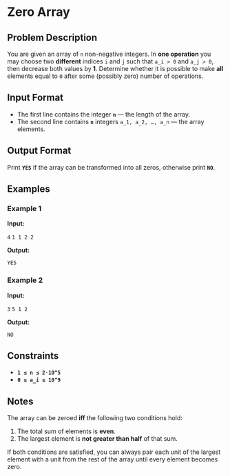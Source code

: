 

# Zero Array

## Problem Description
You are given an array of `n` non-negative integers.
In **one operation** you may choose two **different** indices `i` and `j` such that `a_i > 0` and `a_j > 0`, then decrease both values by **1**.
Determine whether it is possible to make **all** elements equal to `0` after some (possibly zero) number of operations.

## Input Format
- The first line contains the integer **`n`** — the length of the array.
- The second line contains **`n`** integers `a_1, a_2, …, a_n` — the array elements.

## Output Format
Print **`YES`** if the array can be transformed into all zeros, otherwise print **`NO`**.

## Examples

### Example&nbsp;1
**Input:**<br/>

`4`
`1 1 2 2`

**Output:**<br/>

`YES`

### Example&nbsp;2
**Input:**<br/>

`3`
`5 1 2`

**Output:**<br/>

`NO`

## Constraints
- **`1 ≤ n ≤ 2·10^5`**
- **`0 ≤ a_i ≤ 10^9`**

## Notes
The array can be zeroed **iff** the following two conditions hold:
1. The total sum of elements is **even**.
2. The largest element is **not greater than half** of that sum.

If both conditions are satisfied, you can always pair each unit of the largest element with a unit from the rest of the array until every element becomes zero.


